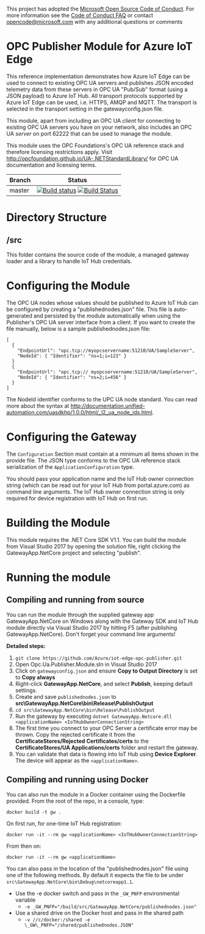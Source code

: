 This project has adopted the [Microsoft Open Source Code of Conduct](https://opensource.microsoft.com/codeofconduct/). For more information see the [Code of Conduct FAQ](https://opensource.microsoft.com/codeofconduct/faq/) or contact [opencode@microsoft.com](mailto:opencode@microsoft.com) with any additional questions or comments

# OPC Publisher Module for Azure IoT Edge
This reference implementation demonstrates how Azure IoT Edge can be used to connect to existing OPC UA servers and publishes JSON encoded telemetry data from these servers in OPC UA "Pub/Sub" format (using a JSON payload) to Azure IoT Hub. All transport protocols supported by Azure IoT Edge can be used, i.e. HTTPS, AMQP and MQTT. The transport is selected in the transport setting in the gatewayconfig.json file.

This module, apart from including an OPC UA *client* for connecting to existing OPC UA servers you have on your network, also includes an OPC UA *server* on port 62222 that can be used to manage the module.

This module uses the OPC Foundations's OPC UA reference stack and therefore licensing restrictions apply. Visit http://opcfoundation.github.io/UA-.NETStandardLibrary/ for OPC UA documentation and licensing terms.

|Branch|Status|
|------|-------------|
|master|[![Build status](https://ci.appveyor.com/api/projects/status/6t7ru6ow7t9uv74r/branch/master?svg=true)](https://ci.appveyor.com/project/marcschier/iot-gateway-opc-ua-r4ba5/branch/master) [![Build Status](https://travis-ci.org/Azure/iot-gateway-opc-ua.svg?branch=master)](https://travis-ci.org/Azure/iot-gateway-opc-ua)|

# Directory Structure

## /src
This folder contains the source code of the module, a managed gateway loader and a library to handle IoT Hub credentials.

# Configuring the Module
The OPC UA nodes whose values should be published to Azure IoT Hub can be configured by creating a "publishednodes.json" file. This file is auto-generated and persisted by the module automatically when using the Publisher's OPC UA server interface from a client. If you want to create the file manually, below is a sample publishednodes.json file:
```
[
  {
    "EndpointUrl": "opc.tcp://myopcservername:51210/UA/SampleServer",
    "NodeId": { "Identifier": "ns=1;i=123" }
  }
  {
    "EndpointUrl": "opc.tcp:// myopcservername:51210/UA/SampleServer",
    "NodeId": { "Identifier": "ns=2;i=456" }
  }
]
```

The NodeId identifier conforms to the UPC UA node standard. You can read more about the syntax at http://documentation.unified-automation.com/uasdkhp/1.0.0/html/_l2_ua_node_ids.html. 

# Configuring the Gateway
The ```Configuration``` Section must contain at a minimum all items shown in the provide file. The JSON type conforms to the OPC UA reference stack serialization of the ```ApplicationConfiguration``` type.  

You should pass your application name and the IoT Hub owner connection string (which can be read out for your IoT Hub from portal.azure.com) as command line arguments. The IoT Hub owner connection string is only required for device registration with IoT Hub on first run.

# Building the Module

This module requires the .NET Core SDK V1.1. You can build the module from Visual Studio 2017 by opening the solution file, right clicking the GatewayApp.NetCore project and selecting "publish".

# Running the module

## Compiling and running from source

You can run the module through the supplied gateway app GatewayApp.NetCore on Windows along with the Gateway SDK and IoT Hub module directly via Visual Studio 2017 by hitting F5 (after publishing GatewayApp.NetCore). Don't forget your command line arguments!

**Detailed steps:**
1. ```git clone https://github.com/Azure/iot-edge-opc-publisher.git```
1. Open Opc.Ua.Publisher.Module.sln in Visual Studio 2017
1. Click on ```gatewayconfig.json``` and ensure **Copy to Output Directory** is set to **Copy always**
1. Right-click **GatewayApp.NetCore**, and select **Publish**, keeping default settings.
1. Create and save ```publishednodes.json``` to **src\GatewayApp.NetCore\bin\Release\PublishOutput**
1. ```cd src\GatewayApp.NetCore\bin\Release\PublishOutput```
1. Run the gateway by executing ```dotnet GatewayApp.Netcore.dll <applicationName> <IoTHubOwnerConnectionString>```
1. The first time you connect to your OPC Server a certificate error may be thrown. Copy the rejected certificate it from the **CertificateStores/Rejected Certificates/certs** to the **CertificateStores/UA Applications/certs** folder and restart the gateway.
1. You can validate that data is flowing into IoT Hub using **Device Explorer**. The device will appear as the ```<applicationName>```.

## Compiling and running using Docker

You can also run the module in a Docker container using the Dockerfile provided. From the root of the repo, in a console, type:

```docker build -t gw .```

On first run, for one-time IoT Hub registration:

```docker run -it --rm gw <applicationName> <IoTHubOwnerConnectionString>```

From then on:

```docker run -it --rm gw <applicationName>```

You can also pass in the location of the "publishednodes.json" file using one of the following methods. By default it expects the file to be under ```src\GatewayApp.NetCore\bin\Debug\netcoreapp1.1```.

- Use the -e docker switch and pass in the ```_GW_PNFP``` environmental variable 
    - ```-e _GW_PNFP="/build/src/GatewayApp.NetCore/publishednodes.json" ```
- Use a shared drive on the Docker host and pass in the shared path
    - ```-v //c/docker:/shared -e \_GW\_PNFP="/shared/publishednodes.JSON"```
